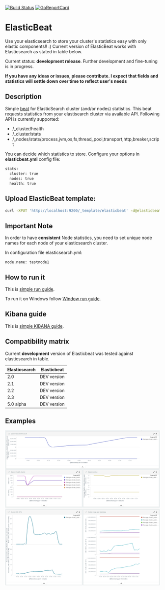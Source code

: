 [![Build Status](https://travis-ci.org/radoondas/elasticbeat.svg?branch=master)](https://travis-ci.org/radoondas/elasticbeat)
[![GoReportCard](https://goreportcard.com/badge/github.com/radoondas/elasticbeat)](https://goreportcard.com/report/github.com/radoondas/elasticbeat)

# ElasticBeat
Use your elasticsearch to store your cluster's statistics easy with only elastic components!! :)
Current version of ElasticBeat works with Elasticsearch as stated in table below.

Current status: **development release**. Further development and fine-tuning is in progress.

**If you have any ideas or issues, please contribute. I expect that fields and statistics will settle down over time to reflect user's needs**

## Description
Simple [beat](https://github.com/elastic/beats) for ElasticSearch cluster (and/or nodes) statistics. This beat requests statistics from your elastisearch cluster via available API.
Following API is currently supported:
 * /_cluster/health
 * /_cluster/stats
 * /_nodes/stats/process,jvm,os,fs,thread_pool,transport,http,breaker,script

You can decide which statistics to store. Configure your options in **elasticbeat.yml** config file:
```
stats:
  cluster: true
  nodes: true
  health: true
```

## Upload ElasticBeat template:

```bash
curl -XPUT 'http://localhost:9200/_template/elasticbeat' -d@elasticbeat.template.json
```

## Important Note
In order to have **consistent** Node statistics, you need to set unique node names for each node of your elasticsearch cluster.

In configuration file elasticsearch.yml:
```
node.name: testnode1
```

## How to run it
This is [simple run guide](/RUN.md).

To run it on Windows follow [Window run guide](/RUN_Windows.md).

## Kibana guide
This is [simple KIBANA guide](/KIBANA.md).

## Compatibility matrix
Current **development** version of Elasticbeat was tested against elasticsearch in table.

Elasticsearch | Elasticbeat
------------ | -------------
2.0 | DEV version
2.1 | DEV version
2.2 | DEV version
2.3 | DEV version
5.0 alpha | DEV version

## Examples

![ElasticBeat example 1](docs/images/elasticbeat_1.png)
![ElasticBeat example 2](docs/images/elasticbeat_2.png)
